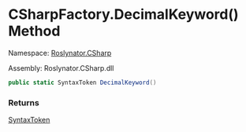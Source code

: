 # CSharpFactory\.DecimalKeyword\(\) Method

Namespace: [Roslynator.CSharp](../../README.md)

Assembly: Roslynator\.CSharp\.dll

```csharp
public static SyntaxToken DecimalKeyword()
```

### Returns

[SyntaxToken](https://docs.microsoft.com/en-us/dotnet/api/microsoft.codeanalysis.syntaxtoken)

